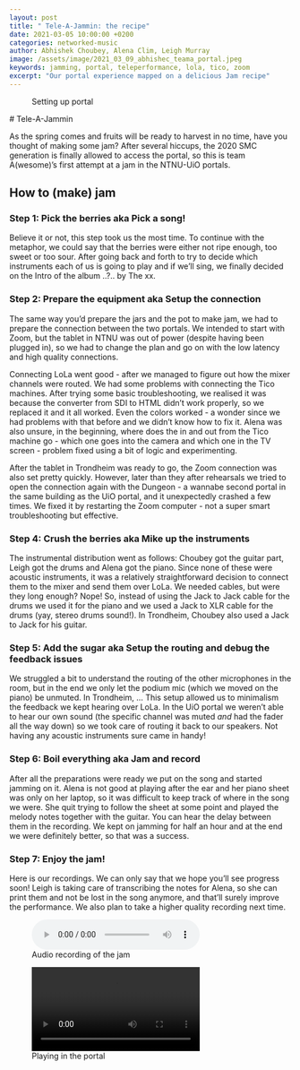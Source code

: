 ```yaml
---
layout: post
title: " Tele-A-Jammin: the recipe"
date: 2021-03-05 10:00:00 +0200
categories: networked-music
author: Abhishek Choubey, Alena Clim, Leigh Murray
image: /assets/image/2021_03_09_abhishec_teama_portal.jpeg
keywords: jamming, portal, teleperformance, lola, tico, zoom
excerpt: "Our portal experience mapped on a delicious Jam recipe"
---
```

<figure style="float: auto">
   <img src="/assets/image/2021_03_09_abhishec_teama_portal.jpeg" alt="" title="" width="auto"/> <figcaption>Setting up portal</figcaption>
</figure>
# Tele-A-Jammin

As the spring comes and fruits will be ready to harvest in no time, have you thought of making some jam? After several hiccups, the 2020 SMC generation is finally allowed to access the portal, so this is team A(wesome)’s first attempt at a jam in the NTNU-UiO portals.

## How to (make) jam

### Step 1: Pick the berries aka **Pick a song**!

Believe it or not, this step took us the most time. To continue with the metaphor, we could say that  the berries were either not ripe enough, too sweet or too sour. After going back and forth to try to decide which instruments each of us is going to play and if we’ll sing, we finally decided on the Intro of the album ..?.. by The xx.

### Step 2: Prepare the equipment aka **Setup the connection**

The same way you’d prepare the jars and the pot to make jam, we had to prepare the connection between the two portals. We intended to start with Zoom, but the tablet in NTNU was out of power (despite having been plugged in), so we had to change the plan and go on with the low latency and high quality connections.

Connecting LoLa went good - after we managed to figure out how the mixer channels were routed. We had some problems with connecting the Tico machines. After trying some basic troubleshooting, we realised it was because the converter from SDI to HTML didn’t work properly, so we replaced it and it all worked. Even the colors worked - a wonder since we had problems with that before and we didn’t know how to fix it. Alena was also unsure, in the beginning, where does the in and out from the Tico machine go - which one goes into the camera and which one in the TV screen - problem fixed using a bit of logic and experimenting.

After the tablet in Trondheim was ready to go, the Zoom connection was also set pretty quickly. However, later than they after rehearsals we tried to open the connection again with the Dungeon - a wannabe second portal in the same building as the UiO portal, and it unexpectedly crashed a few times. We fixed it by restarting the Zoom computer - not a super smart troubleshooting but effective.

### Step 4: Crush the berries aka  **Mike up the instruments**

The instrumental distribution went as follows: Choubey got the guitar part, Leigh got the drums and Alena got the piano. Since none of these were acoustic instruments, it was a relatively straightforward decision to connect them to the mixer and send them over LoLa. We needed cables, but were they long enough? Nope! So, instead of using the Jack to Jack cable for the drums we used it for the piano and we used a Jack to XLR cable for the drums (yay, stereo drums sound!). In Trondheim, Choubey also used a Jack to Jack for his guitar.

### Step 5: Add the sugar aka **Setup the routing and debug the feedback issues**

We struggled a bit to understand the routing of the other microphones in the room, but in the end we only let the podium mic (which we moved on the piano) be unmuted. In Trondheim, … This setup allowed us to minimalism the feedback we kept hearing over LoLa. In the UiO portal we weren’t able to hear our own sound (the specific channel was muted _and_ had the fader all the way down) so we took care of routing it back to our speakers. Not having any acoustic instruments sure came in handy!

### Step 6: Boil everything aka **Jam and record**

After all the preparations were ready we put on the song and started jamming on it.
Alena is not good at playing after the ear and her piano sheet was only on her laptop, so it was difficult to keep track of where in the song we were. She quit trying to follow the sheet at some point and played the melody notes together with the guitar. You can hear the delay between them in the recording. We kept on jamming for half an hour and at the end we were definitely better, so that was a success.

### Step 7: Enjoy the jam!

Here is our recordings. We can only say that we hope you’ll see progress soon! Leigh is taking care of transcribing the notes for Alena, so she can print them and not be lost in the song anymore, and that’ll surely improve the performance. We also plan to take a higher quality recording next time.

<figure style="float: none">
  <audio controls>
    <source src="https://www.uio.no/english/studies/programmes/SMC-master/blog/assets/audio/2021_03_09_abhishec_jamv2.mp3" type="audio/mpeg">
    Alternate Text
  </audio>
  <figcaption>Audio recording of the jam</figcaption>
</figure>

<figure style="float: none">
  <video width="auto" controls>
    <source src="https://www.uio.no/english/studies/programmes/SMC-master/blog/assets/video/2021_03_09_leigh_portal_practice1.mp4" type='video/mp4'>
  </video>
  <figcaption>Playing in the portal</figcaption>
</figure>
